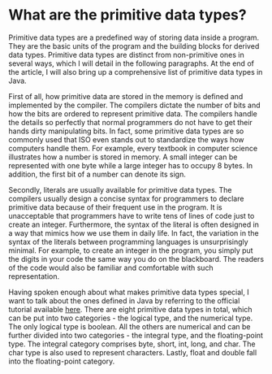 # What are the primitive data types?

Primitive data types are a predefined way of storing data inside a program. They are the basic units of the program and the building blocks for derived data types. Primitive data types are distinct from non-primitive ones in several ways, which I will detail in the following paragraphs. At the end of the article, I will also bring up a comprehensive list of primitive data types in Java.

First of all, how primitive data are stored in the memory is defined and implemented by the compiler. The compilers dictate the number of bits and how the bits are ordered to represent primitive data. The compilers handle the details so perfectly that normal programmers do not have to get their hands dirty manipulating bits. In fact, some primitive data types are so commonly used that ISO even stands out to standardize the ways how computers handle them. For example, every textbook in computer science illustrates how a number is stored in memory. A small integer can be represented with one byte while a large integer has to occupy 8 bytes. In addition, the first bit of a number can denote its sign.

Secondly, literals are usually available for primitive data types. The compilers usually design a concise syntax for programmers to declare primitive data because of their frequent use in the program. It is unacceptable that programmers have to write tens of lines of code just to create an integer. Furthermore, the syntax of the literal is often designed in a way that mimics how we use them in daily life. In fact, the variation in the syntax of the literals between programming languages is unsurprisingly minimal. For example, to create an integer in the program, you simply put the digits in your code the same way you do on the blackboard. The readers of the code would also be familiar and comfortable with such representation.

Having spoken enough about what makes primitive data types special, I want to talk about the ones defined in Java by referring to the official tutorial available [here](https://docs.oracle.com/javase/tutorial/java/nutsandbolts/datatypes.html). There are eight primitive data types in total, which can be put into two categories - the logical type, and the numerical type. The only logical type is boolean. All the others are numerical and can be further divided into two categories - the integral type, and the floating-point type. The integral category comprises byte, short, int, long, and char. The char type is also used to represent characters. Lastly, float and double fall into the floating-point category.
